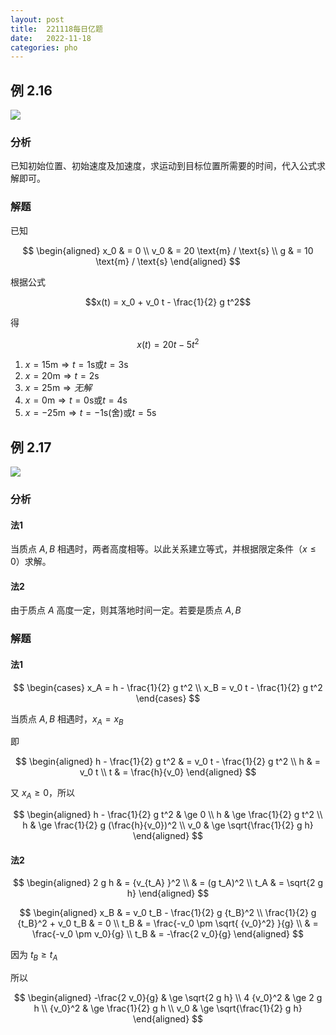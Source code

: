 ```yaml
---
layout: post
title:  221118每日亿题
date:   2022-11-18
categories: pho
---
```


## 例 2.16

![](https://gitee.com/Lyccrius/asset/raw/main/pho/221118-2.16.jpg)

### 分析

已知初始位置、初始速度及加速度，求运动到目标位置所需要的时间，代入公式求解即可。

### 解题

已知

$$
\begin{aligned}
    x_0 & = 0 \\
    v_0 & = 20 \text{m} / \text{s} \\
    g & = 10 \text{m} / \text{s}
\end{aligned}
$$

根据公式

$$x(t) = x_0 + v_0 t - \frac{1}{2} g t^2$$

得

$$x(t) = 20 t - 5 t^2$$

1. $x = 15 \text{m} \Rightarrow t = 1 \text{s} \text{或} t = 3 \text{s}$
2. $x = 20 \text{m} \Rightarrow t = 2 \text{s}$
3. $x = 25 \text{m} \Rightarrow 无解$
4. $x = 0 \text{m} \Rightarrow t = 0 \text{s} \text{或} t = 4 \text{s}$
5. $x = -25 \text{m} \Rightarrow t = -1 \text{s} ( \text{舍} ) \text{或} t = 5 \text{s}$

## 例 2.17

![](https://gitee.com/Lyccrius/asset/raw/main/pho/221118-2.17.jpg)

### 分析

#### 法1

当质点 $A, B$ 相遇时，两者高度相等。以此关系建立等式，并根据限定条件（$x \le 0$）求解。

#### 法2

由于质点 $A$ 高度一定，则其落地时间一定。若要是质点 $A, B$

### 解题

#### 法1

$$
\begin{cases}
    x_A = h - \frac{1}{2} g t^2 \\
    x_B = v_0 t - \frac{1}{2} g t^2
\end{cases}
$$

当质点 $A, B$ 相遇时，$x_A = x_B$

即

$$
\begin{aligned}
    h - \frac{1}{2} g t^2 & = v_0 t - \frac{1}{2} g t^2 \\
    h & = v_0 t \\
    t & = \frac{h}{v_0}
\end{aligned}
$$

又 $x_A \ge 0$，所以

$$
\begin{aligned}
    h - \frac{1}{2} g t^2 & \ge 0 \\
    h & \ge \frac{1}{2} g t^2 \\
    h & \ge \frac{1}{2} g (\frac{h}{v_0})^2 \\
    v_0 & \ge \sqrt{\frac{1}{2} g h}
\end{aligned}
$$

#### 法2

$$
\begin{aligned}
    2 g h & = {v_{t_A} }^2 \\
    & = (g t_A)^2 \\
    t_A & = \sqrt{2 g h}
\end{aligned}
$$

$$
\begin{aligned}
    x_B & = v_0 t_B - \frac{1}{2} g {t_B}^2 \\
    \frac{1}{2} g {t_B}^2 + v_0 t_B & = 0 \\
    t_B & = \frac{-v_0 \pm \sqrt{ {v_0}^2} }{g} \\
    & = \frac{-v_0 \pm v_0}{g} \\
    t_B & = -\frac{2 v_0}{g}
\end{aligned}
$$

因为 $t_B \ge t_A$

所以 

$$
\begin{aligned}
    -\frac{2 v_0}{g} & \ge \sqrt{2 g h} \\
    4 {v_0}^2 & \ge 2 g h \\
    {v_0}^2 & \ge \frac{1}{2} g h \\
    v_0 & \ge \sqrt{\frac{1}{2} g h}
\end{aligned}
$$